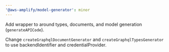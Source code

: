 ```yaml
---
'@aws-amplify/model-generator': minor
---
```


Add wrapper to around types, documents, and model generation (`generateAPICode`).

Change `createGraphqlDocumentGenerator` and `createGraphqlTypesGenerator` to use backendIdentifier and credentialProvider.
